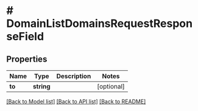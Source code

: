 # # DomainListDomainsRequestResponseField

## Properties

Name | Type | Description | Notes
------------ | ------------- | ------------- | -------------
**to** | **string** |  | [optional]

[[Back to Model list]](../../README.md#models) [[Back to API list]](../../README.md#endpoints) [[Back to README]](../../README.md)
